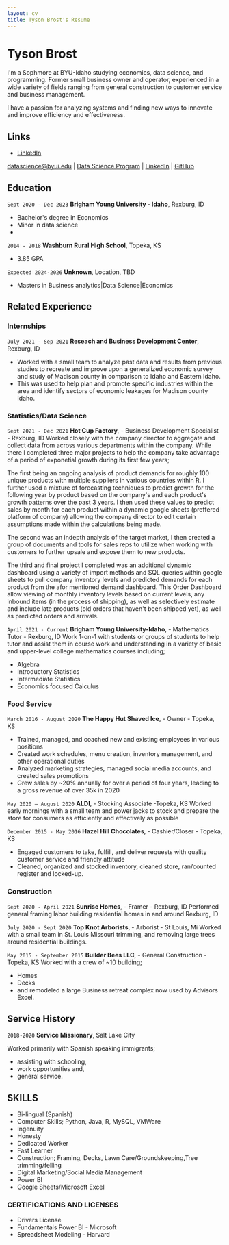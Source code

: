 ```yaml
---
layout: cv
title: Tyson Brost's Resume
---
```

# Tyson Brost
I'm a Sophmore at BYU-Idaho studying economics, data science, and programming. Former small business owner and operator, experienced in a wide variety of fields ranging from general construction to customer service and business management.

I have a passion for analyzing systems and finding new ways to innovate and improve efficiency and effectiveness.

## Links
- [LinkedIn](https://www.linkedin.com/in/tyson-brost-3604481b8/)

<div id="webaddress">
<a href="datascience@byui.edu">datascience@byui.edu</a>
| <a href="https://byuidatascience.github.io/development.html">Data Science Program</a>
| <a href="https://www.linkedin.com/groups/13537407/">LinkedIn</a>
| <a href="https://github.com/byuids-resumes">GitHub</a>
</div>

<!-- https://www.monique.tech/the-art-of-markdown -->

## Education
`Sept 2020 - Dec 2023`
__Brigham Young University - Idaho__, Rexburg, ID
- Bachelor's degree in Economics		
- Minor in data science
- 
	
`2014 - 2018`
__Washburn Rural High School__,	Topeka, KS
-	3.85 GPA

`Expected 2024-2026`
__Unknown__, Location, TBD

- Masters in Business analytics|Data Science|Economics


## Related Experience

### Internships

`July 2021 - Sep 2021`
__Reseach and Business Development Center__, Rexburg, ID

- Worked with a small team to analyze past data and results from previous studies to recreate and improve upon a generalized economic survey and study of Madison county in comparison to Idaho and Eastern Idaho.
- This was used to help plan and promote specific industries within the area and identify sectors of economic leakages for Madison county Idaho.







### Statistics/Data Science

`Sept 2021 - Dec 2021`
__Hot Cup Factory__, - Business Development Specialist - Rexburg, ID
Worked closely with the company director to aggregate and collect data from across various departments within the company.
While there I completed three major projects to help the company take advantage of a period of exponetial growth during its first few years;

The first being an ongoing analysis of product demands for roughly 100 unique products with multiple suppliers in various countries within R. I further used a mixture of forecasting techniques to predict growth for the following year by product based on the company's and each product's growth patterns over the past 3 years. I then used these values to predict sales by month for each product within a dynamic google sheets (preffered platform of company) allowing the company director to edit certain assumptions made within the calculations being made.

The second was an indepth analysis of the target market, I then created a group of documents and tools for sales reps to utilize when working with customers to further upsale and expose them to new products.

The third and final project I completed was an additional dynamic dashboard using a variety of import methods and SQL queries within google sheets to pull company inventory levels and predicted demands for each product from the afor mentioned demand dashboard. This Order Dashboard allow viewing of monthly inventory levels based on current levels, any inbound items (in the process of shipping), as well as selectively estimate and include late products (old orders that haven't been shipped yet), as well as predicted orders and arrivals.

`April 2021 - Current`
__Brigham Young University-Idaho__, - Mathematics Tutor - Rexburg, ID
Work 1-on-1 with students or groups of students to help tutor and assist them in course work and understanding in a variety of basic and upper-level college mathematics courses including;
- Algebra
- Introductory Statistics
- Intermediate Statistics
- Economics focused Calculus


### Food Service

`March 2016 - August 2020`
__The Happy Hut Shaved Ice__, - Owner - Topeka, KS
- Trained, managed, and coached new and existing employees in various positions
- Created work schedules, menu creation, inventory management, and other operational duties
- Analyzed marketing strategies, managed social media accounts, and created sales promotions
- Grew sales by ~20% annually for over a period of four years, leading to a gross revenue of over 35k in 2020

`May 2020 – August 2020`
__ALDI__, - Stocking Associate -Topeka, KS
Worked early mornings with a small team and power jacks to stock and prepare the store for consumers as efficiently and effectively as possible

`December 2015 - May 2016`
__Hazel Hill Chocolates__, - Cashier/Closer - Topeka, KS
- Engaged customers to take, fulfill, and deliver requests with quality customer service and friendly attitude
- Cleaned, organized and stocked inventory, cleaned store, ran/counted register and locked-up.


### Construction

`Sept 2020 - April 2021`
__Sunrise Homes__, - Framer - Rexburg, ID
Performed general framing labor building residential homes in and around Rexburg, ID

`July 2020 - Sept 2020`
__Top Knot Arborists__, - Arborist - St Louis, Mi
Worked with a small team in St. Louis Missouri trimming, and removing large trees around residential buildings.

`May 2015 - September 2015`
__Builder Bees LLC__, - General Construction - Topeka, KS
Worked with a crew of ~10 building;
- Homes
- Decks
- and remodeled a large Business retreat complex now used by Advisors Excel.




## Service History

`2018-2020`
__Service Missionary__, Salt Lake City

Worked primarily with Spanish speaking immigrants; 
- assisting with schooling, 
- work opportunities and, 
- general service.



## SKILLS
-	Bi-lingual (Spanish)
-	Computer Skills; Python, Java, R, MySQL, VMWare
-	Ingenuity
-	Honesty
-	Dedicated Worker
-	Fast Learner
-	Construction; Framing, Decks, Lawn Care/Groundskeeping,Tree trimming/felling
-	Digital Marketing/Social Media Management
-	Power BI
-   Google Sheets/Microsoft Excel

### CERTIFICATIONS AND LICENSES
- Drivers License
- Fundamentals Power BI - Microsoft 
- Spreadsheet Modeling - Harvard 






<!-- ### Footer

Last updated: May 2013 -->



